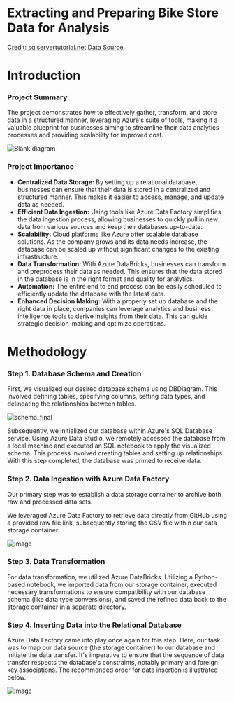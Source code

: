 # Extracting and Preparing Bike Store Data for Analysis

[Credit: sqlservertutorial.net](http://sqlservertutorial.net)
[Data Source](https://www.kaggle.com/datasets/dillonmyrick/bike-store-sample-database?select=brands.csv)

# Introduction

### Project Summary

The project demonstrates how to effectively gather, transform, and store data in a structured manner, leveraging Azure's suite of tools, making it a valuable blueprint for businesses aiming to streamline their data analytics processes and providing scalability for improved cost.

![Blank diagram](https://github.com/chrisxj33/Bike-Store-Data-Analytics/assets/53899548/5e165ff6-d06a-4a76-935b-82eb50f2b642)

### Project Importance
- **Centralized Data Storage:** By setting up a relational database, businesses can ensure that their data is stored in a centralized and structured manner. This makes it easier to access, manage, and update data as needed.
- **Efficient Data Ingestion:** Using tools like Azure Data Factory simplifies the data ingestion process, allowing businesses to quickly pull in new data from various sources and keep their databases up-to-date.
- **Scalability:** Cloud platforms like Azure offer scalable database solutions. As the company grows and its data needs increase, the database can be scaled up without significant changes to the existing infrastructure.
- **Data Transformation:** With Azure DataBricks, businesses can transform and preprocess their data as needed. This ensures that the data stored in the database is in the right format and quality for analytics.
- **Automation:** The entire end to end process can be easily scheduled to efficiently update the database with the latest data.
- **Enhanced Decision Making:** With a properly set up database and the right data in place, companies can leverage analytics and business intelligence tools to derive insights from their data. This can guide strategic decision-making and optimize operations.

# Methodology

### Step 1. Database Schema and Creation

First, we visualized our desired database schema using DBDiagram. This involved defining tables, specifying columns, setting data types, and delineating the relationships between tables.

![schema_final](https://github.com/chrisxj33/Bike-Store-Data-Analytics/assets/53899548/8bb6029d-fb63-4881-8558-db0f0ca59f00)

Subsequently, we initialized our database within Azure's SQL Database service. Using Azure Data Studio, we remotely accessed the database from a local machine and executed an SQL notebook to apply the visualized schema. This process involved creating tables and setting up relationships. With this step completed, the database was primed to receive data.

### Step 2. Data Ingestion with Azure Data Factory

Our primary step was to establish a data storage container to archive both raw and processed data sets.

We leveraged Azure Data Factory to retrieve data directly from GitHub using a provided raw file link, subsequently storing the CSV file within our data storage container.

![image](https://github.com/chrisxj33/Bike-Store-Data-Analytics/assets/53899548/703b19a4-78a9-448a-9916-4ea4dfbecb8d)

### Step 3. Data Transformation

For data transformation, we utilized Azure DataBricks. Utilizing a Python-based notebook, we imported data from our storage container, executed necessary transformations to ensure compatibility with our database schema (like data type conversions), and saved the refined data back to the storage container in a separate directory.

### Step 4. Inserting Data into the Relational Database

Azure Data Factory came into play once again for this step. Here, our task was to map our data source (the storage container) to our database and initiate the data transfer. It's imperative to ensure that the sequence of data transfer respects the database's constraints, notably primary and foreign key associations. The recommended order for data insertion is illustrated below.

![image](https://github.com/chrisxj33/Bike-Store-Data-Analytics/assets/53899548/28fc04ca-f764-4a90-845a-d51c981bb13f)
